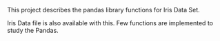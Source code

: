 This project describes the pandas library functions for Iris Data Set.

Iris Data file is also available with this. 
Few functions are implemented to study the Pandas.
